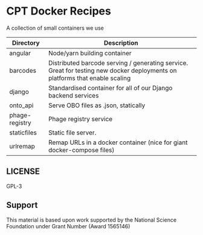 # CPT Docker Recipes

A collection of small containers we use

Directory | Description
--- | ---
angular | Node/yarn building container
barcodes | Distributed barcode serving / generating service. Great for testing new docker deployments on platforms that enable scaling
django | Standardised container for all of our Django backend services
onto_api | Serve OBO files as .json, statically
phage-registry | Phage registry service
staticfiles | Static file server.
urlremap | Remap URLs in a docker container (nice for giant docker-compose files)

## LICENSE

GPL-3


## Support

This material is based upon work supported by the National Science Foundation under Grant Number (Award 1565146)

